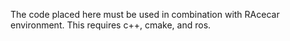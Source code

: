 The code placed here must be used in combination with RAcecar environment.  This requires c++, cmake, and ros.
